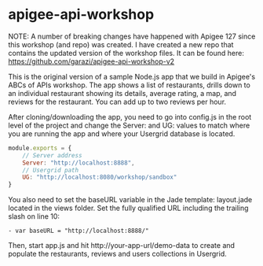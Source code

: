 apigee-api-workshop
======================

NOTE: A number of breaking changes have happened with Apigee 127 since this workshop (and repo) was created. I have created a new repo that contains the updated version of the workshop files. It can be found here: https://github.com/garazi/apigee-api-workshop-v2

This is the original version of a sample Node.js app that we build in Apigee's ABCs of APIs workshop. The app shows a list of restaurants, drills down to an individual restaurant showing its details, average rating, a map, and reviews for the restaurant. You can add up to two reviews per hour.

After cloning/downloading the app, you need to go into config.js in the root level of the project and change the Server: and UG: values to match where you are running the app and where your Usergrid database is located.

```javascript
module.exports = {
	// Server address
	Server: "http://localhost:8888",
	// Usergrid path
	UG: "http://localhost:8080/workshop/sandbox"
}
```
You also need to set the baseURL variable in the Jade template: layout.jade located in the views folder. Set the fully qualified URL including the trailing slash on line 10:
```jade
- var baseURL = "http://localhost:8888/"
```
Then, start app.js and hit http://your-app-url/demo-data to create and populate the restaurants, reviews and users collections in Usergrid.
